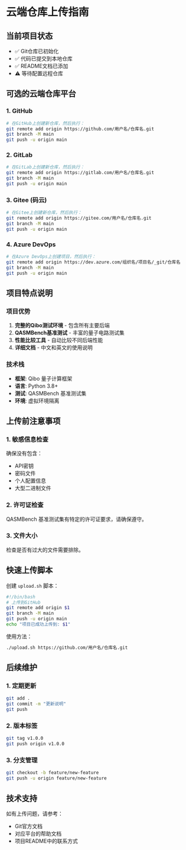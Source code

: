 # 云端仓库上传指南

## 当前项目状态
- ✅ Git仓库已初始化
- ✅ 代码已提交到本地仓库
- ✅ README文档已添加
- ⚠️ 等待配置远程仓库

## 可选的云端仓库平台

### 1. GitHub
```bash
# 在GitHub上创建新仓库，然后执行：
git remote add origin https://github.com/用户名/仓库名.git
git branch -M main
git push -u origin main
```

### 2. GitLab
```bash
# 在GitLab上创建新仓库，然后执行：
git remote add origin https://gitlab.com/用户名/仓库名.git
git branch -M main
git push -u origin main
```

### 3. Gitee (码云)
```bash
# 在Gitee上创建新仓库，然后执行：
git remote add origin https://gitee.com/用户名/仓库名.git
git branch -M main
git push -u origin main
```

### 4. Azure DevOps
```bash
# 在Azure DevOps上创建项目，然后执行：
git remote add origin https://dev.azure.com/组织名/项目名/_git/仓库名
git branch -M main
git push -u origin main
```

## 项目特点说明

### 项目优势
1. **完整的Qibo测试环境** - 包含所有主要后端
2. **QASMBench基准测试** - 丰富的量子电路测试集
3. **性能比较工具** - 自动比较不同后端性能
4. **详细文档** - 中文和英文的使用说明

### 技术栈
- **框架**: Qibo 量子计算框架
- **语言**: Python 3.8+
- **测试**: QASMBench 基准测试集
- **环境**: 虚拟环境隔离

## 上传前注意事项

### 1. 敏感信息检查
确保没有包含：
- API密钥
- 密码文件
- 个人配置信息
- 大型二进制文件

### 2. 许可证检查
QASMBench 基准测试集有特定的许可证要求，请确保遵守。

### 3. 文件大小
检查是否有过大的文件需要排除。

## 快速上传脚本

创建 `upload.sh` 脚本：
```bash
#!/bin/bash
# 上传到GitHub
git remote add origin $1
git branch -M main
git push -u origin main
echo "项目已成功上传到: $1"
```

使用方法：
```bash
./upload.sh https://github.com/用户名/仓库名.git
```

## 后续维护

### 1. 定期更新
```bash
git add .
git commit -m "更新说明"
git push
```

### 2. 版本标签
```bash
git tag v1.0.0
git push origin v1.0.0
```

### 3. 分支管理
```bash
git checkout -b feature/new-feature
git push -u origin feature/new-feature
```

## 技术支持

如有上传问题，请参考：
- Git官方文档
- 对应平台的帮助文档
- 项目README中的联系方式